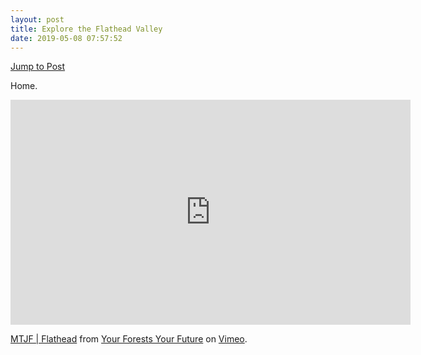 ```yaml
---
layout: post
title: Explore the Flathead Valley
date: 2019-05-08 07:57:52
---
```

[Jump to Post](https://www.outsideonline.com/2395475/explore-flathead-valley)

Home.

<iframe src="https://player.vimeo.com/video/326622601" width="640" height="360" frameborder="0" allow="autoplay; fullscreen" allowfullscreen></iframe>
<p><a href="https://vimeo.com/326622601">MTJF | Flathead</a> from <a href="https://vimeo.com/yourforestsyourfuture">Your Forests Your Future</a> on <a href="https://vimeo.com">Vimeo</a>.</p>

